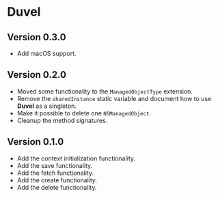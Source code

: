 # Duvel

## Version 0.3.0

- Add macOS support.

## Version 0.2.0

- Moved some functionality to the `ManagedObjectType` extension.
- Remove the `sharedInstance` static variable and document how to use **Duvel** as a singleton.
- Make it possible to delete one `NSManagedObject`.
- Cleanup the method signatures.

## Version 0.1.0

- Add the context initialization functionality.
- Add the save functionality.
- Add the fetch functionality.
- Add the create functionality.
- Add the delete functionality.
